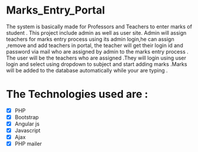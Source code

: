 # Marks_Entry_Portal
 The system is basically made for Professors and Teachers to enter marks of student .
 This project include admin as well as user site.
 Admin will assign teachers for marks entry process using its admin login,he can assign ,remove and add teachers in portal, the teacher will get their login id and password via mail who are assigned by admin to the marks entry process .
The user will be the teachers who are assigned .They will login using user login and select using dropdown to subject and start adding marks .Marks will be added to the database automatically while your are typing .

# The Technologies used are :
- [x] PHP
- [x] Bootstrap
- [x] Angular js
- [x] Javascript
- [x] Ajax
- [x] PHP mailer
